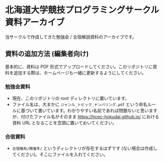 # 北海道大学競技プログラミングサークル 資料アーカイブ

当サークルで作成してきた勉強会 / 合宿解説資料のアーカイブです。

## 資料の追加方法 (編集者向け)

基本的に、資料は PDF 形式でアップロードしてください。このリポジトリに資料を追加する際は、ホームページも一緒に更新するようにしてください。

### 勉強会資料

- 現在、このリポジトリの root ディレクトリに置いています。
- ファイル名は、大まかに `ジャンル_トピック_ナンバリング.pdf` という命名ルールに基づいて書いています。わかりやすい名前であれば問題ないと思いますが、付けたファイル名がそのまま https://hcpc-hokudai.github.io/ における資料 URL となることを念頭に置いておいてください。

### 合宿資料

- `合宿略称/開催年/` というディレクトリが存在するはずです (ない場合は作成してください)。そこにファイルを入れてください。
